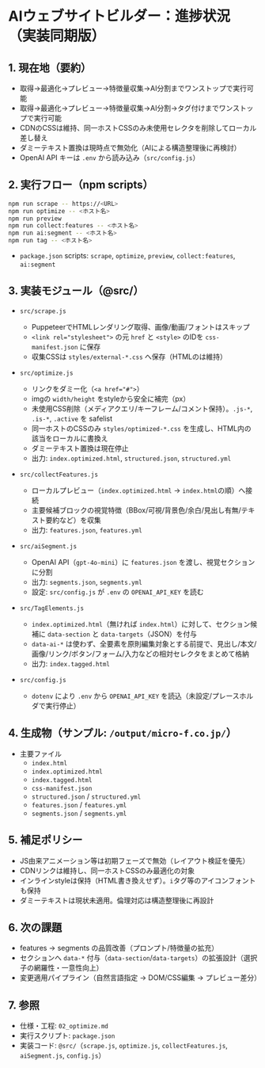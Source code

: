 # AIウェブサイトビルダー：進捗状況（実装同期版）

## 1. 現在地（要約）

- 取得→最適化→プレビュー→特徴量収集→AI分割までワンストップで実行可能
- 取得→最適化→プレビュー→特徴量収集→AI分割→タグ付けまでワンストップで実行可能
- CDNのCSSは維持、同一ホストCSSのみ未使用セレクタを削除してローカル差し替え
- ダミーテキスト置換は現時点で無効化（AIによる構造整理後に再検討）
- OpenAI API キーは `.env` から読み込み（`src/config.js`）

## 2. 実行フロー（npm scripts）

```bash
npm run scrape -- https://<URL>
npm run optimize -- <ホスト名>
npm run preview
npm run collect:features -- <ホスト名>
npm run ai:segment -- <ホスト名>
npm run tag -- <ホスト名>
```

- `package.json` scripts: `scrape`, `optimize`, `preview`, `collect:features`, `ai:segment`

## 3. 実装モジュール（@src/）

- `src/scrape.js`
  - PuppeteerでHTMLレンダリング取得、画像/動画/フォントはスキップ
  - `<link rel="stylesheet">` の元 `href` と `<style>` のIDを `css-manifest.json` に保存
  - 収集CSSは `styles/external-*.css` へ保存（HTMLの<link>は維持）

- `src/optimize.js`
  - リンクをダミー化（`<a href="#">`）
  - imgの `width/height` をstyleから安全に補完（px）
  - 未使用CSS削除（メディアクエリ/キーフレーム/コメント保持）。`.js-*`, `.is-*`, `.active` を safelist
  - 同一ホストのCSSのみ `styles/optimized-*.css` を生成し、HTML内の該当<link>をローカルに書換え
  - ダミーテキスト置換は現在停止
  - 出力: `index.optimized.html`, `structured.json`, `structured.yml`

- `src/collectFeatures.js`
  - ローカルプレビュー（`index.optimized.html` → `index.html`の順）へ接続
  - 主要候補ブロックの視覚特徴（BBox/可視/背景色/余白/見出し有無/テキスト要約など）を収集
  - 出力: `features.json`, `features.yml`

- `src/aiSegment.js`
  - OpenAI API（`gpt-4o-mini`）に `features.json` を渡し、視覚セクションに分割
  - 出力: `segments.json`, `segments.yml`
  - 設定: `src/config.js` が `.env` の `OPENAI_API_KEY` を読む

- `src/TagElements.js`
  - `index.optimized.html`（無ければ `index.html`）に対して、セクション候補に `data-section` と `data-targets`（JSON）を付与
  - `data-ai-*` は使わず、全要素を原則編集対象とする前提で、見出し/本文/画像/リンク/ボタン/フォーム/入力などの相対セレクタをまとめて格納
  - 出力: `index.tagged.html`

- `src/config.js`
  - `dotenv` により `.env` から `OPENAI_API_KEY` を読込（未設定/プレースホルダで実行停止）

## 4. 生成物（サンプル: `/output/micro-f.co.jp/`）

- 主要ファイル
  - `index.html`
  - `index.optimized.html`
  - `index.tagged.html`
  - `css-manifest.json`
  - `structured.json` / `structured.yml`
  - `features.json` / `features.yml`
  - `segments.json` / `segments.yml`

## 5. 補足ポリシー

- JS由来アニメーション等は初期フェーズで無効（レイアウト検証を優先）
- CDNリンクは維持し、同一ホストCSSのみ最適化の対象
- インラインstyleは保持（HTML書き換えせず）。`i`タグ等のアイコンフォントも保持
- ダミーテキストは現状未適用。倫理対応は構造整理後に再設計

## 6. 次の課題

- features → segments の品質改善（プロンプト/特徴量の拡充）
- セクションへ `data-*` 付与（`data-section`/`data-targets`）の拡張設計（選択子の網羅性・一意性向上）
- 変更適用パイプライン（自然言語指定 → DOM/CSS編集 → プレビュー差分）

## 7. 参照

- 仕様・工程: `02_optimize.md`
- 実行スクリプト: `package.json`
- 実装コード: `@src/`（`scrape.js`, `optimize.js`, `collectFeatures.js`, `aiSegment.js`, `config.js`）
